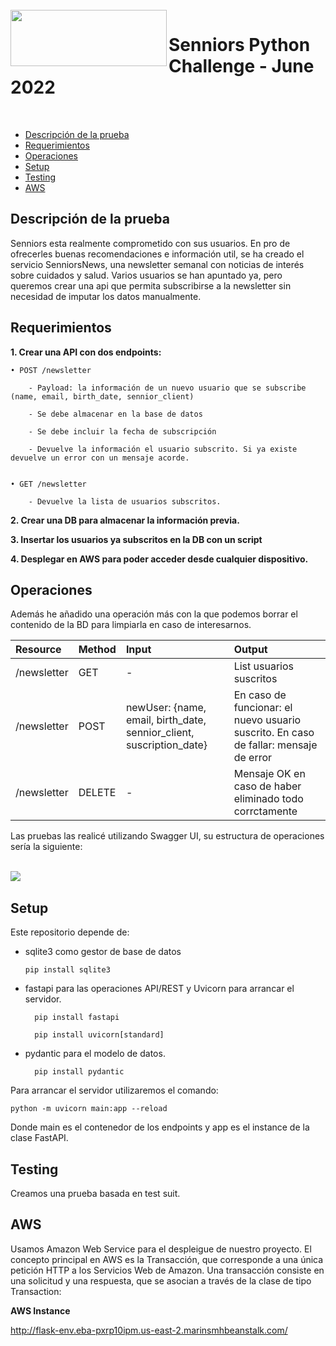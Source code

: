 
<br>
<img align="left" width="250" height="90" src="https://raw.githubusercontent.com/marinsmh/senniors_challenge/main/imgs/senniors_icon.png"/>
<p vertical-align="middle"><h1>Senniors Python Challenge - June 2022</h1></p>
<br>

- [Descripción de la prueba](#descripción-de-la-prueba)
- [Requerimientos](#requerimientos)
- [Operaciones](#operaciones)
- [Setup](#setup)
- [Testing](#testing)
- [AWS](#aws)

## Descripción de la prueba

Senniors esta realmente comprometido con sus usuarios. En pro de ofrecerles buenas recomendaciones e información util, se ha creado el servicio SenniorsNews, una
newsletter semanal con noticias de interés sobre cuidados y salud. Varios usuarios se han apuntado ya, pero queremos crear una api que permita subscribirse a la newsletter sin necesidad de imputar los datos manualmente.

## Requerimientos 

**1. Crear una API con dos endpoints:**

	• POST /newsletter
	
		- Payload: la información de un nuevo usuario que se subscribe (name, email, birth_date, sennior_client)
		
		- Se debe almacenar en la base de datos
		
		- Se debe incluir la fecha de subscripción
		
		- Devuelve la información el usuario subscrito. Si ya existe devuelve un error con un mensaje acorde.
		 

	• GET /newsletter
	
		- Devuelve la lista de usuarios subscritos.

**2. Crear una DB para almacenar la información previa.**

**3. Insertar los usuarios ya subscritos en la DB con un script**

**4. Desplegar en AWS para poder acceder desde cualquier dispositivo.**

## Operaciones

Además he añadido una operación más con la que podemos borrar el contenido de la BD para limpiarla en caso de interesarnos.

| Resource | Method | Input | Output |
| :--- | :--- | :--- | :--- |
| /newsletter | GET | - | List usuarios suscritos |
| /newsletter | POST | newUser: {name, email, birth_date, sennior_client, suscription_date} | En caso de funcionar: el nuevo usuario suscrito. En caso de fallar: mensaje de error|
| /newsletter | DELETE | - | Mensaje OK en caso de haber eliminado todo corrctamente|

Las pruebas las realicé utilizando Swagger UI, su estructura de operaciones sería la siguiente:

<br>
<img align="left" src="https://raw.githubusercontent.com/marinsmh/senniors_challenge/main/imgs/swagger_struct.png"/>
<br>

## Setup

Este repositorio depende de:

*   sqlite3 como gestor de base de datos
    
		pip install sqlite3
        
* fastapi para las operaciones API/REST y Uvicorn para arrancar el servidor.
    
		pip install fastapi
        
		pip install uvicorn[standard]
        
* pydantic para el modelo de datos.
    
		pip install pydantic
		
Para arrancar el servidor utilizaremos el comando:

	python -m uvicorn main:app --reload
	
Donde main es el contenedor de los endpoints y app es el instance de la clase FastAPI.

## Testing

Creamos una prueba basada en test suit. 

## AWS

Usamos Amazon Web Service para el despleigue de nuestro proyecto. El concepto principal en AWS es la Transacción, que corresponde a una única petición HTTP a los Servicios Web de Amazon. Una transacción consiste en una solicitud y una respuesta, que se asocian a través de la clase de tipo Transaction: 

**AWS Instance**

http://flask-env.eba-pxrp10ipm.us-east-2.marinsmhbeanstalk.com/
